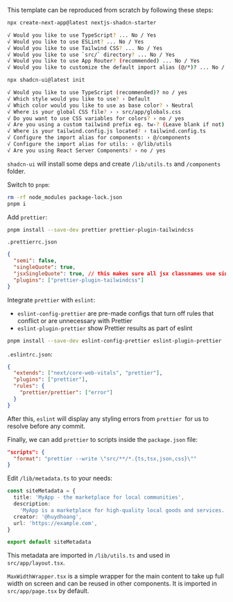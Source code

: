 This template can be reproduced from scratch by following these steps:

```bash
npx create-next-app@latest nextjs-shadcn-starter

√ Would you like to use TypeScript? ... No / Yes
√ Would you like to use ESLint? ... No / Yes
√ Would you like to use Tailwind CSS? ... No / Yes
√ Would you like to use `src/` directory? ... No / Yes
√ Would you like to use App Router? (recommended) ... No / Yes
√ Would you like to customize the default import alias (@/*)? ... No / Yes

npx shadcn-ui@latest init

√ Would you like to use TypeScript (recommended)? no / yes
√ Which style would you like to use? › Default
√ Which color would you like to use as base color? › Neutral
√ Where is your global CSS file? › › src/app/globals.css
√ Do you want to use CSS variables for colors? › no / yes
√ Are you using a custom tailwind prefix eg. tw-? (Leave blank if not) ...
√ Where is your tailwind.config.js located? › tailwind.config.ts
√ Configure the import alias for components: › @/components
√ Configure the import alias for utils: › @/lib/utils
√ Are you using React Server Components? › no / yes

```

`shadcn-ui` will install some deps and create `/lib/utils.ts` and `/components` folder.

Switch to `pnpm`:

```bash
rm -rf node_modules package-lock.json
pnpm i

```

Add `prettier`:

```bash
pnpm install --save-dev prettier prettier-plugin-tailwindcss
```

`.prettierrc.json`

```json
{
  "semi": false,
  "singleQuote": true,
  "jsxSingleQuote": true, // this makes sure all jsx classnames use single quotes to be consistent with the `cn()` function from shadcn-ui
  "plugins": ["prettier-plugin-tailwindcss"]
}
```

Integrate `prettier` with `eslint`:

- `eslint-config-prettier` are pre-made configs that turn off rules that conflict or are unnecessary with Prettier
- `eslint-plugin-prettier` show Prettier results as part of eslint

```bash
pnpm install --save-dev eslint-config-prettier eslint-plugin-prettier
```

`.eslintrc.json`:

```json
{
  "extends": ["next/core-web-vitals", "prettier"],
  "plugins": ["prettier"],
  "rules": {
    "prettier/prettier": ["error"]
  }
}
```

After this, `eslint` will display any styling errors from `prettier `for us to resolve before any commit.

Finally, we can add `prettier` to scripts inside the `package.json` file:

```json
"scripts": {
  "format": "prettier --write \"src/**/*.{ts,tsx,json,css}\""
}
```

Edit `/lib/metadata.ts` to your needs:

```ts
const siteMetadata = {
  title: 'MyApp - the marketplace for local communities',
  description:
    'MyApp is a marketplace for high-quality local goods and services.',
  creator: '@huydhoang',
  url: 'https://example.com',
}

export default siteMetadata
```

This metadata are imported in `/lib/utils.ts` and used in `src/app/layout.tsx`.

`MaxWidthWrapper.tsx` is a simple wrapper for the main content to take up full width on screen and can be reused in other components. It is imported in `src/app/page.tsx` by default.
